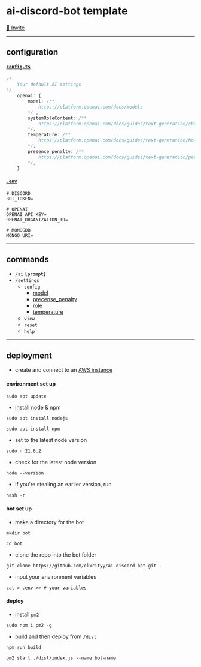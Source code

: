 # ai-discord-bot template

[🔗 Invite](https://discord.com/api/oauth2/authorize?client_id=1207469340149026837&permissions=2147483648&scope=bot)

---

## configuration

#### [`config.ts`](/src/config.ts)

```ts
/*
    Your default AI settings
*/
    openai: {
        model: /** 
            https://platform.openai.com/docs/models
        */ ,
        systemRoleContent: /**
            https://platform.openai.com/docs/guides/text-generation/chat-completions-api
        */,
        temperature: /**
            https://platform.openai.com/docs/guides/text-generation/how-should-i-set-the-temperature-parameter
        */,
        presence_penalty: /** 
            https://platform.openai.com/docs/guides/text-generation/parameter-details
        */,
    }
```

#### [`.env`](/.env.example)
```env
# DISCORD
BOT_TOKEN=

# OPENAI
OPENAI_API_KEY=
OPENAI_ORGANIZATION_ID=

# MONOGDB
MONGO_URI=
```

---

## commands

- `/ai` **`[prompt]`**
- `/settings`
    - `config`
        -  [model](https://platform.openai.com/docs/models)
        -  [precense_penalty](https://platform.openai.com/docs/guides/text-generation/parameter-details)
        -  [role](https://platform.openai.com/docs/guides/text-generation/chat-completions-api)
        -  [temperature](https://platform.openai.com/docs/guides/text-generation/how-should-i-set-the-temperature-parameter)
    - `view`
    - `reset`
    - `help`

---

## deployment

- create and connect to an [AWS instance](https://ca-central-1.console.aws.amazon.com/ec2/home?c=ec2&p=pm&region=ca-central-1&z=1#Home:)

#### environment set up

```ubuntu
sudo apt update
```

- install node & npm 

```ubuntu
sudo apt install nodejs
```
```
sudo apt install npm
```

- set to the latest node version

```
sudo n 21.6.2
```

- check for the latest node version

```ubuntu
node --version
```

- if you're stealing an earlier version, run

```ubuntu
hash -r
```

#### bot set up

- make a directory for the bot

```ubuntu
mkdir bot
```
```ubuntu
cd bot
```

- clone the repo into the bot folder

```ubuntu
git clone https://github.com/clxrityy/ai-discord-bot.git .
```

- input your environment variables

```ubuntu
cat > .env >> # your variables
```

#### deploy

- install `pm2`

```ubuntu
sudo npm i pm2 -g
```

- build and then deploy from `/dist`

```ubuntu
npm run build
```
```ubuntu
pm2 start ./dist/index.js --name bot-name
```
